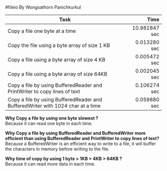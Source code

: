 #fileio 
By Wongsathorn Panichkurkul

Task | Time
----------------------------------------|----------:
Copy a file one byte at a time | 10.982847 sec
Copy the file using a byte array of size 1 KB | 0.013280 sec
Copy a file using a byte array of size 4 KB | 0.005472 sec
Copy a file using a byte array of size 64KB | 0.002045 sec
Copy a file by using BufferedReader and PrintWriter to copy lines of text | 0.106274 sec
Copy a file by using BufferedReader and BufferedWriter with 1024 char at a time | 0.059880 sec

__Why Copy a file by using one byte slowest ?__</br>
Because it can read one byte in each time.

__Why Copy a file by using BufferedReader and BufferedWriter more efficient than using BufferedReader and PrintWriter to copy lines of text?__</br>
Because a BufferedWriter is an efficient way to write to a file, it will buffer the characters in memory before writing to the file.

__Why time of copy by using 1 byte > 1KB > 4KB > 64KB ?__ </br>
Because it can read more data in each time.
